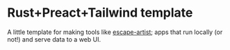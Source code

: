 # Rust+Preact+Tailwind template

A little template for making tools like [escape-artist](https://github.com/rgwood/escape-artist); apps that run locally (or not!) and serve data to a web UI.
